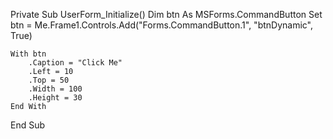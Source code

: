 Private Sub UserForm_Initialize()
    Dim btn As MSForms.CommandButton
    Set btn = Me.Frame1.Controls.Add("Forms.CommandButton.1", "btnDynamic", True)

    With btn
        .Caption = "Click Me"
        .Left = 10
        .Top = 50
        .Width = 100
        .Height = 30
    End With
End Sub
